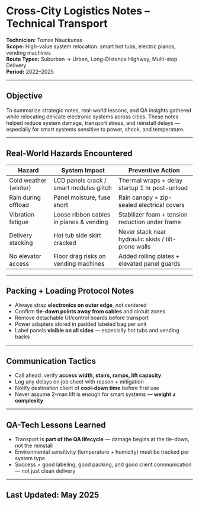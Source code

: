 # Cross-City Logistics Notes – Technical Transport  
**Technician:** Tomas Nauckunas  
**Scope:** High-value system relocation: smart hot tubs, electric pianos, vending machines  
**Route Types:** Suburban → Urban, Long-Distance Highway, Multi-stop Delivery  
**Period:** 2022–2025

---

## Objective

To summarize strategic notes, real-world lessons, and QA insights gathered while relocating delicate electronic systems across cities. These notes helped reduce system damage, transport stress, and reinstall delays — especially for smart systems sensitive to power, shock, and temperature.


---

## Real-World Hazards Encountered

| Hazard | System Impact | Preventive Action |
|--------|----------------|-------------------|
| Cold weather (winter) | LCD panels crack / smart modules glitch | Thermal wraps + delay startup 1 hr post-unload |
| Rain during offload | Panel moisture, fuse short | Rain canopy + zip-sealed electrical covers |
| Vibration fatigue | Loose ribbon cables in pianos & vending | Stabilizer foam + tension reduction under frame |
| Delivery stacking | Hot tub side skirt cracked | Never stack near hydraulic skids / tilt-prone walls |
| No elevator access | Floor drag risks on vending machines | Added rolling plates + elevated panel guards |

---

## Packing + Loading Protocol Notes

- Always strap **electronics on outer edge**, not centered  
- Confirm **tie-down points away from cables** and circuit zones  
- Remove detachable UI/control boards before transport  
- Power adapters stored in padded labeled bag per unit  
- Label panels **visible on all sides** — especially hot tubs and vending backs

---

## Communication Tactics

- Call ahead: verify **access width, stairs, ramps, lift capacity**  
- Log any delays on job sheet with reason + mitigation  
- Notify destination client of **cool-down time** before first use  
- Never assume 2-man lift is enough for smart systems — **weight ≠ complexity**

---

## QA-Tech Lessons Learned

- Transport is **part of the QA lifecycle** — damage begins at the tie-down, not the reinstall  
- Environmental sensitivity (temperature + humidity) must be tracked per system type  
- Success = good labeling, good packing, and good client communication — not just clean delivery

---

## Last Updated: May 2025
